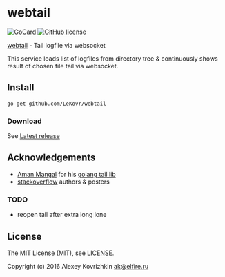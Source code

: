 
webtail
=======

[![GoCard][1]][2]
[![GitHub license][3]][4]

[1]: https://goreportcard.com/badge/LeKovr/webtail
[2]: https://goreportcard.com/report/github.com/LeKovr/webtail
[3]: https://img.shields.io/badge/license-MIT-blue.svg
[4]: LICENSE

[webtail](https://github.com/LeKovr/webtail) - Tail logfile via websocket

This service loads list of logfiles from directory tree & continuously shows result of chosen file tail via websocket.

Install
-------

```
go get github.com/LeKovr/webtail
```

### Download

See [Latest release](https://github.com/LeKovr/webtail/releases/latest)

Acknowledgements
----------------
* [Aman Mangal](https://github.com/mangalaman93) for his [golang tail lib](https://github.com/mangalaman93/tail)
* [stackoverflow](http://stackoverflow.com) authors & posters

### TODO

* reopen tail after extra long lone

License
-------

The MIT License (MIT), see [LICENSE](LICENSE).

Copyright (c) 2016 Alexey Kovrizhkin ak@elfire.ru
